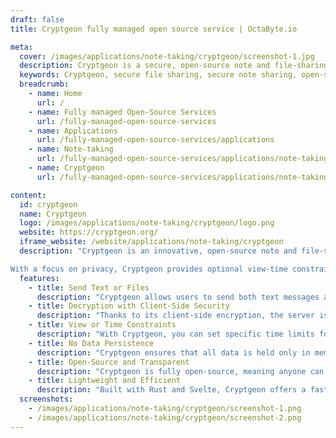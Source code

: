 ```yaml
---
draft: false
title: Cryptgeon fully managed open source service | OctaByte.io

meta:
  cover: /images/applications/note-taking/cryptgeon/screenshot-1.jpg
  description: Cryptgeon is a secure, open-source note and file-sharing service built with Rust and Svelte, offering client-side encryption for ultimate privacy.
  keywords: Cryptgeon, secure file sharing, secure note sharing, open-source file sharing, client-side encryption, PrivNote alternative, secure text sharing, encrypted file sharing, Rust, Svelte
  breadcrumb:
    - name: Home
      url: /
    - name: Fully managed Open-Source Services
      url: /fully-managed-open-source-services
    - name: Applications
      url: /fully-managed-open-source-services/applications
    - name: Note-taking
      url: /fully-managed-open-source-services/applications/note-taking
    - name: Cryptgeon
      url: /fully-managed-open-source-services/applications/note-taking/cryptgeon

content:
  id: cryptgeon
  name: Cryptgeon
  logo: /images/applications/note-taking/cryptgeon/logo.png
  website: https://cryptgeon.org/
  iframe_website: /website/applications/note-taking/cryptgeon
  description: "Cryptgeon is an innovative, open-source note and file-sharing service that prioritizes security and privacy. Inspired by PrivNote, Cryptgeon allows users to send sensitive information with confidence, knowing that everything is encrypted on the client-side. Developed using Rust and Svelte, Cryptgeon ensures that the server cannot access the content due to its robust client-side encryption mechanism. It is designed for users who need a secure, temporary, and easy-to-use platform for sharing files or notes. Whether you need to send confidential text or files, Cryptgeon guarantees no persistence, meaning all data is erased once viewed.

With a focus on privacy, Cryptgeon provides optional view-time constraints and ensures that once the note or file is viewed, it cannot be accessed again. This service is perfect for individuals and businesses looking for secure communication without compromising on simplicity and ease of use."
  features:
    - title: Send Text or Files
      description: "Cryptgeon allows users to send both text messages and files securely. You can easily share sensitive information knowing that it will be encrypted on the client side and is only readable by the recipient."
    - title: Decryption with Client-Side Security
      description: "Thanks to its client-side encryption, the server is unable to decrypt the content. This means that only the recipient can access the data, ensuring maximum privacy and protection."
    - title: View or Time Constraints
      description: "With Cryptgeon, you can set specific time limits for when the note or file can be viewed. This allows you to enforce extra privacy by ensuring your content can only be accessed for a limited period."
    - title: No Data Persistence
      description: "Cryptgeon ensures that all data is held only in memory and is erased once accessed. There is no persistence of data on the server, minimizing the risks of data leaks or unauthorized access."
    - title: Open-Source and Transparent
      description: "Cryptgeon is fully open-source, meaning anyone can inspect the code for security and integrity. This transparency gives users peace of mind, knowing that there are no hidden vulnerabilities or backdoors."
    - title: Lightweight and Efficient
      description: "Built with Rust and Svelte, Cryptgeon offers a fast, lightweight user experience without compromising on security. Its modern tech stack ensures optimal performance while maintaining its high standards for security."
  screenshots:
    - /images/applications/note-taking/cryptgeon/screenshot-1.png
    - /images/applications/note-taking/cryptgeon/screenshot-2.png
---
```


